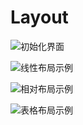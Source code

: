 # Layout

![初始化界面](https://github.com/llfjfz/AndroidTutorials/blob/master/LayoutTutorial/screenshots/1.png)   


![线性布局示例](https://github.com/llfjfz/AndroidTutorials/blob/master/LayoutTutorial/screenshots/2.png)  


![相对布局示例](https://github.com/llfjfz/AndroidTutorials/blob/master/LayoutTutorial/screenshots/3.png)    


![表格布局示例](https://github.com/llfjfz/AndroidTutorials/blob/master/LayoutTutorial/screenshots/4.png)    
